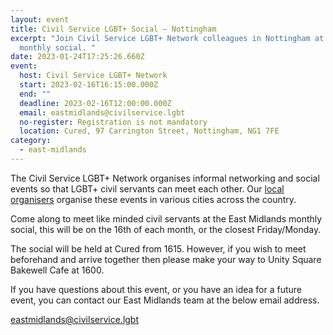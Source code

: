 ```yaml
---
layout: event
title: Civil Service LGBT+ Social – Nottingham
excerpt: "Join Civil Service LGBT+ Network colleagues in Nottingham at the
  monthly social. "
date: 2023-01-24T17:25:26.660Z
event:
  host: Civil Service LGBT+ Network
  start: 2023-02-16T16:15:00.000Z
  end: ""
  deadline: 2023-02-16T12:00:00.000Z
  email: eastmidlands@civilservice.lgbt
  no-register: Registration is not mandatory
  location: Cured, 97 Carrington Street, Nottingham, NG1 7FE
category:
  - east-midlands
---
```

The Civil Service LGBT+ Network organises informal networking and social events so that LGBT+ civil servants can meet each other. Our [local organisers](/team) organise these events in various cities across the country.

C﻿ome along to meet like minded civil servants at the East Midlands monthly social, this will be on the 16th of each month, or the closest Friday/Monday. 

T﻿he social will be held at Cured from 1615. However, if you wish to meet beforehand and arrive together then please make your way to Unity Square Bakewell Cafe at 1600.

If you have questions about this event, or you have an idea for a future event, you can contact our East Midlands team at the below email address.

eastmidlands@civilservice.lgbt